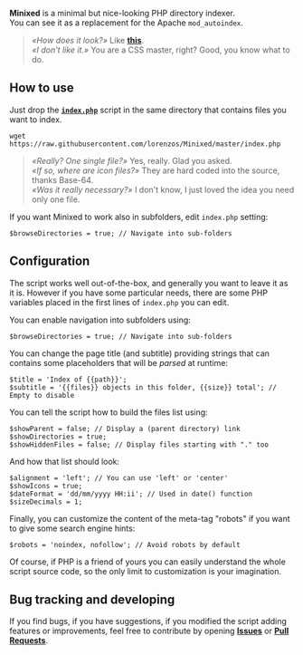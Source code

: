 
**Minixed** is a minimal but nice-looking PHP directory indexer.  
You can see it as a replacement for the Apache `mod_autoindex`.

> *«How does it look?»* Like [**this**](http://www.lorenzostanco.com/minixed_demo/).  
> *«I don't like it.»* You are a CSS master, right? Good, you know what to do.

How to use
----------

Just drop the [**`index.php`**](https://github.com/lorenzos/Minixed/blob/master/index.php) 
script in the same directory that contains files you want to index.

	wget https://raw.githubusercontent.com/lorenzos/Minixed/master/index.php

> *«Really? One single file?»* Yes, really. Glad you asked.  
> *«If so, where are icon files?»* They are hard coded into the source, thanks Base-64.  
> *«Was it really necessary?»* I don't know, I just loved the idea you need only one file.

If you want Minixed to work also in subfolders, edit `index.php` setting:

	$browseDirectories = true; // Navigate into sub-folders

Configuration
-------------

The script works well out-of-the-box, and generally you want to leave it as it is.
However if you have some particular needs, there are some PHP variables placed 
in the first lines of `index.php` you can edit.

You can enable navigation into subfolders using:

	$browseDirectories = true; // Navigate into sub-folders

You can change the page title (and subtitle) providing strings that can contains
some placeholders that will be *parsed* at runtime:

	$title = 'Index of {{path}}';
	$subtitle = '{{files}} objects in this folder, {{size}} total'; // Empty to disable
	
You can tell the script how to build the files list using:
	
	$showParent = false; // Display a (parent directory) link
	$showDirectories = true;
	$showHiddenFiles = false; // Display files starting with "." too
	
And how that list should look:

	$alignment = 'left'; // You can use 'left' or 'center'
	$showIcons = true;
	$dateFormat = 'dd/mm/yyyy HH:ii'; // Used in date() function
	$sizeDecimals = 1;
	
Finally, you can customize the content of the meta-tag "robots" 
if you want to give some search engine hints:

	$robots = 'noindex, nofollow'; // Avoid robots by default
	
Of course, if PHP is a friend of yours you can easily
understand the whole script source code, so the only limit to
customization is your imagination.

Bug tracking and developing
---------------------------

If you find bugs, if you have suggestions, if you modified the script adding 
features or improvements, feel free to contribute by opening 
[**Issues**](https://github.com/lorenzos/Minixed/issues) or 
[**Pull Requests**](https://github.com/lorenzos/Minixed/pulls).

